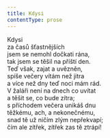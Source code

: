 ```yaml
---
title: Kdysi
contentType: prose
---
```


Kdysi  
za časů šťastnějších  
jsem se nemohl dočkati rána,  
tak jsem se těšil na příští den.  
Teď však, zajat a uvězněn,  
spíše večery vítám než jitra  
a více než dny teď noci mám rád.  
V žaláři není na dnech co uvítat  
a těšit se, co bude zítra;  
s příchodem večera unikáš dnu  
těžkému, ach, a nekonečnému,  
snad tě už ničím zlým nepřekvapí;  
čím ale zítřek, zítřek zas tě ztrápí!

